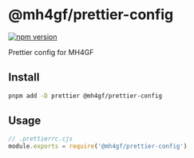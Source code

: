 # @mh4gf/prettier-config

[![npm version](https://badge.fury.io/js/@mh4gf%2Fprettier-config.svg)](https://badge.fury.io/js/@mh4gf%2Fprettier-config)

Prettier config for MH4GF

## Install

```bash
pnpm add -D prettier @mh4gf/prettier-config
```

## Usage

```javascript
// .prettierrc.cjs
module.exports = require('@mh4gf/prettier-config')
```
